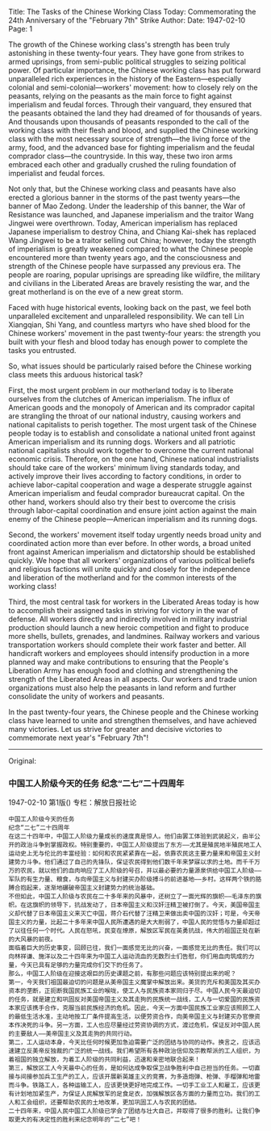 Title: The Tasks of the Chinese Working Class Today: Commemorating the 24th Anniversary of the "February 7th" Strike
Author:
Date: 1947-02-10
Page: 1

The growth of the Chinese working class's strength has been truly astonishing in these twenty-four years. They have gone from strikes to armed uprisings, from semi-public political struggles to seizing political power. Of particular importance, the Chinese working class has put forward unparalleled rich experiences in the history of the Eastern—especially colonial and semi-colonial—workers' movement: how to closely rely on the peasants, relying on the peasants as the main force to fight against imperialism and feudal forces. Through their vanguard, they ensured that the peasants obtained the land they had dreamed of for thousands of years. And thousands upon thousands of peasants responded to the call of the working class with their flesh and blood, and supplied the Chinese working class with the most necessary source of strength—the living force of the army, food, and the advanced base for fighting imperialism and the feudal comprador class—the countryside. In this way, these two iron arms embraced each other and gradually crushed the ruling foundation of imperialist and feudal forces.

Not only that, but the Chinese working class and peasants have also erected a glorious banner in the storms of the past twenty years—the banner of Mao Zedong. Under the leadership of this banner, the War of Resistance was launched, and Japanese imperialism and the traitor Wang Jingwei were overthrown. Today, American imperialism has replaced Japanese imperialism to destroy China, and Chiang Kai-shek has replaced Wang Jingwei to be a traitor selling out China; however, today the strength of imperialism is greatly weakened compared to what the Chinese people encountered more than twenty years ago, and the consciousness and strength of the Chinese people have surpassed any previous era. The people are roaring, popular uprisings are spreading like wildfire, the military and civilians in the Liberated Areas are bravely resisting the war, and the great motherland is on the eve of a new great storm.

Faced with huge historical events, looking back on the past, we feel both unparalleled excitement and unparalleled responsibility. We can tell Lin Xiangqian, Shi Yang, and countless martyrs who have shed blood for the Chinese workers' movement in the past twenty-four years: the strength you built with your flesh and blood today has enough power to complete the tasks you entrusted.

So, what issues should be particularly raised before the Chinese working class meets this arduous historical task?

First, the most urgent problem in our motherland today is to liberate ourselves from the clutches of American imperialism. The influx of American goods and the monopoly of American and its comprador capital are strangling the throat of our national industry, causing workers and national capitalists to perish together. The most urgent task of the Chinese people today is to establish and consolidate a national united front against American imperialism and its running dogs. Workers and all patriotic national capitalists should work together to overcome the current national economic crisis. Therefore, on the one hand, Chinese national industrialists should take care of the workers' minimum living standards today, and actively improve their lives according to factory conditions, in order to achieve labor-capital cooperation and wage a desperate struggle against American imperialism and feudal comprador bureaucrat capital. On the other hand, workers should also try their best to overcome the crisis through labor-capital coordination and ensure joint action against the main enemy of the Chinese people—American imperialism and its running dogs.

Second, the workers' movement itself today urgently needs broad unity and coordinated action more than ever before. In other words, a broad united front against American imperialism and dictatorship should be established quickly. We hope that all workers' organizations of various political beliefs and religious factions will unite quickly and closely for the independence and liberation of the motherland and for the common interests of the working class!

Third, the most central task for workers in the Liberated Areas today is how to accomplish their assigned tasks in striving for victory in the war of defense. All workers directly and indirectly involved in military industrial production should launch a new heroic competition and fight to produce more shells, bullets, grenades, and landmines. Railway workers and various transportation workers should complete their work faster and better. All handicraft workers and employees should intensify production in a more planned way and make contributions to ensuring that the People's Liberation Army has enough food and clothing and strengthening the strength of the Liberated Areas in all aspects. Our workers and trade union organizations must also help the peasants in land reform and further consolidate the unity of workers and peasants.

In the past twenty-four years, the Chinese people and the Chinese working class have learned to unite and strengthen themselves, and have achieved many victories. Let us strive for greater and decisive victories to commemorate next year's "February 7th"!



<hr /> 

Original: 


### 中国工人阶级今天的任务  纪念“二七”二十四周年

1947-02-10
第1版()
专栏：解放日报社论

    中国工人阶级今天的任务
    纪念“二七”二十四周年
    在这二十四年中，中国工人阶级力量成长的速度真是惊人。他们由罢工体验到武装起义，由半公开的政治斗争到掌握政权。特别重要的，中国工人阶级提出了东方——尤其是殖民地半殖民地工人运动史上无与伦比的丰富经验：如何和农民紧紧靠在一起，依靠农民这主要力量来和帝国主义封建势力斗争。他们通过了自己的先锋队，保证农民得到他们数千年来梦寐以求的土地。而千千万万的农民，就以他们的血肉响应了工人阶级的号召，并以最必要的力量源泉供给中国工人阶级——军队的有生力量、粮食，与向帝国主义与封建买办阶级搏斗的前进基地——乡村。这样两个铁的胳膊合抱起来，逐渐地碾破帝国主义封建势力的统治基础。
    不但如此，中国工人阶级与农民在二十多年来的风暴中，还树立了一面光辉的旗帜——毛泽东的旗帜。在这旗帜的领导下，抗战发动了，日本帝国主义和汉奸汪精卫被打倒了。今天，美国帝国主义却代替了日本帝国主义来灭亡中国，蒋介石代替了汪精卫来做出卖中国的汉奸；可是，今天帝国主义的力量，比起二十多年来中国人民所遭遇的是大大削弱了，中国人民的觉悟与力量却超过了以往任何一个时代。人民在怒吼，民变在燎原，解放区军民在英勇抗战，伟大的祖国正处在新的大风暴的前夜。
    面临着巨大的历史事变，回顾已往，我们一面感觉无比的兴奋，一面感觉无比的责任。我们可以向林祥谦、施洋以及二十四年来为中国工人运动流血的无数烈士们告慰，你们用血肉筑成的力量，今天已具有足够的力量完成你们交下的任务了。
    那么，中国工人阶级在迎接这艰巨的历史课题之前，有那些问题应该特别提出来的呢？
    第一，今天我们祖国最迫切的问题是从美帝国主义魔掌中解放出来。美货的充斥和美国及其买办资本的垄断，正扼断我国民族工业的喉咙，使工人与民族资本家同归于尽。中国人民今天最迫切的任务，就是建立和巩固反对美国帝国主义及其走狗的民族统一战线，工人与一切爱国的民族资本家应该携手合作，克服当前民族经济的危机。因此，今天一方面中国民族工业家应该照顾工人的最低生活水准，主动地按工厂条件提高生活，以便劳资合作，向美帝国主义与封建买办官僚资本作决死的斗争。另一方面，工人也应尽量经过劳资协调的方式，渡过危机，保证反对中国人民的主要敌人——美帝国主义及其走狗的共同行动。
    第二，工人运动本身，今天比任何时候更加急迫需要广泛的团结与协同的动作。换言之，应该迅速建立反美帝反独裁的广泛的统一战线。我们希望所有各种政治信仰及宗教帮派的工人组织，为着祖国的独立解放，为着工人阶级的共同利益，迅速和亲密地联合起来！
    第三，解放区工人今天最中心的任务，是如何达成争取保卫战争胜利中自己担当的任务。一切直接与间接参加兵工生产的工人，应该开展新英雄主义的竞赛，为多造炮弹、枪弹、手榴弹和地雷而斗争。铁路工人，各种运输工人，应该更快更好地完成工作。一切手工业工人和雇工，应该更有计划地加紧生产，为保证人民解放军的足食足衣，加强解放区各方面的力量而立功。我们的工人和工会组织，还要帮助农民的土地改革，更加巩固工人与农民的团结。
    二十四年来，中国人民中国工人阶级已学会了团结与壮大自己，并取得了很多的胜利。让我们争取更大的有决定性的胜利来纪念明年的“二七”吧！

